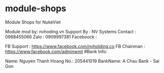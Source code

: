 # module-shops
Module Shops for NukeViet

Module mod by: nvhoding.vn Support By : NV Systems Contact : 0988455066 Zalo : 0909997381 Faceboock :

FB Support : https://www.facebook.com/nvholding.co
FB Chainman : https://www.facebook.com/adminwmt
#Bank Info:

Name: Nguyen Thanh Hoang
No.: 205441019
BankName: A Chau Bank - Sai Gon
